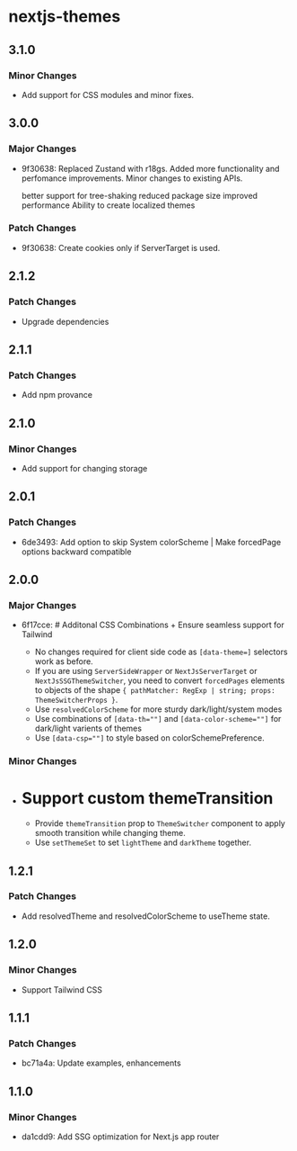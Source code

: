 # nextjs-themes

## 3.1.0

### Minor Changes

- Add support for CSS modules and minor fixes.

## 3.0.0

### Major Changes

- 9f30638: Replaced Zustand with r18gs. Added more functionality and perfomance improvements. Minor changes to existing APIs.

  better support for tree-shaking
  reduced package size
  improved performance
  Ability to create localized themes

### Patch Changes

- 9f30638: Create cookies only if ServerTarget is used.

## 2.1.2

### Patch Changes

- Upgrade dependencies

## 2.1.1

### Patch Changes

- Add npm provance

## 2.1.0

### Minor Changes

- Add support for changing storage

## 2.0.1

### Patch Changes

- 6de3493: Add option to skip System colorScheme | Make forcedPage options backward compatible

## 2.0.0

### Major Changes

- 6f17cce: # Additonal CSS Combinations + Ensure seamless support for Tailwind

  - No changes required for client side code as `[data-theme=]` selectors work as before.
  - If you are using `ServerSideWrapper` or `NextJsServerTarget` or `NextJsSSGThemeSwitcher`, you need to convert `forcedPages` elements to objects of the shape `{ pathMatcher: RegExp | string; props: ThemeSwitcherProps }`.
  - Use `resolvedColorScheme` for more sturdy dark/light/system modes
  - Use combinations of `[data-th=""]` and `[data-color-scheme=""]` for dark/light varients of themes
  - Use `[data-csp=""]` to style based on colorSchemePreference.

### Minor Changes

- # Support custom themeTransition

  - Provide `themeTransition` prop to `ThemeSwitcher` component to apply smooth transition while changing theme.
  - Use `setThemeSet` to set `lightTheme` and `darkTheme` together.

## 1.2.1

### Patch Changes

- Add resolvedTheme and resolvedColorScheme to useTheme state.

## 1.2.0

### Minor Changes

- Support Tailwind CSS

## 1.1.1

### Patch Changes

- bc71a4a: Update examples, enhancements

## 1.1.0

### Minor Changes

- da1cdd9: Add SSG optimization for Next.js app router
